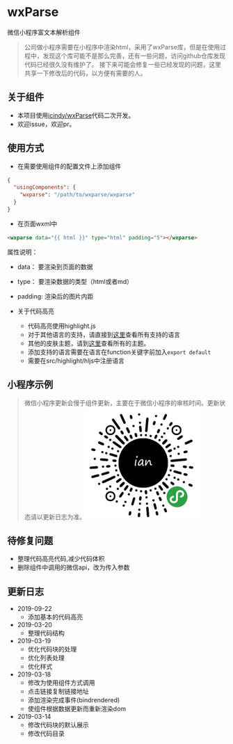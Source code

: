 # wxParse
微信小程序富文本解析组件

> 公司做小程序需要在小程序中渲染html，采用了wxParse库，但是在使用过程中，发现这个库可能不是那么完善，还有一些问题，访问github仓库发现代码已经很久没有维护了。
> 接下来可能会修复一些已经发现的问题，这里共享一下修改后的代码，以方便有需要的人。

## 关于组件
- 本项目使用[icindy/wxParse](https://github.com/icindy/wxParse)代码二次开发。
- 欢迎issue，欢迎pr。

## 使用方式
- 在需要使用组件的配置文件上添加组件
```json
{
  "usingComponents": {
    "wxparse": "/path/to/wxparse/wxparse"
  }
}
```

- 在页面wxml中
```html
<wxparse data="{{ html }}" type="html" padding="5"></wxparse>
```
属性说明：
- data： 要渲染到页面的数据
- type： 要渲染数据的类型（html或者md）
- padding: 渲染后的图片内距

- 关于代码高亮
    - 代码高亮使用highlight.js
    - 对于其他语言的支持，请直接到[这里](https://github.com/highlightjs/highlight.js/blob/master/src/languages)查看所有支持的语言
    - 其他的皮肤主题，请到[这里](https://github.com/highlightjs/highlight.js/blob/master/src/styles)查看所有的主题。
    - 添加支持的语言需要在语言在function关键字前加入`export default`
    - 需要在src/highlight/hljs中注册语言
## 小程序示例
> 微信小程序更新会慢于组件更新，主要在于微信小程序的审核时间。更新状态请以更新日志为准。
![微信小程序](./wechat-program.jpg)

## 待修复问题
- 整理代码高亮代码,减少代码体积
- 删除组件中调用的微信api，改为传入参数

## 更新日志
- 2019-09-22
    - 添加基本的代码高亮
- 2019-03-20
    - 整理代码结构
- 2019-03-19
    - 优化代码块的处理
    - 优化列表处理
    - 优化样式
- 2019-03-18
    - 修改为使用组件方式调用
    - 点击链接复制链接地址
    - 添加渲染完成事件(bindrendered)
    - 使组件根据数据更新而重新渲染dom
- 2019-03-14
    - 修改代码块的默认展示
    - 修改代码目录

